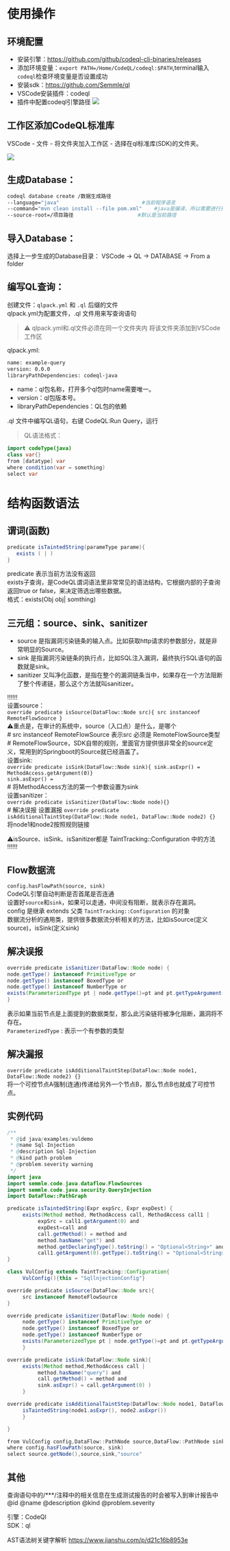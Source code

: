 # 使用操作

## 环境配置

- 安装引擎：https://github.com/github/codeql-cli-binaries/releases
- 添加环境变量：`export PATH=/Home/CodeQL/codeql:$PATH`,terminal输入`codeql`检查环境变量是否设置成功
- 安装sdk：https://github.com/Semmle/ql
- VSCode安装插件：codeql
- 插件中配置codeql引擎路径
![](https://github.com/user-error-404/CodeAudit/blob/main/CodeQL/img/vccode配置codeql引擎.jpg)

## 工作区添加CodeQL标准库

VSCode - 文件 - 将文件夹加入工作区 - 选择在ql标准库(SDK)的文件夹。 

![](https://github.com/user-error-404/CodeAudit/blob/main/CodeQL/img/添加ql到工作区.jpg) 

## 生成Database：
```bash
codeql database create /数据生成路径
--language="java"  							#当前程序语言
--command="mvn clean install --file pom.xml" 	#java是编译，所以需要进行先编译，python和php不需要
--source-root=/项目路径						#默认是当前路径
```

## 导入Database：

选择上一步生成的Database目录：
VSCode -> QL -> DATABASE -> From a folder 

## 编写QL查询：

创建文件：`qlpack.yml` 和 `.ql` 后缀的文件  
qlpack.yml为配置文件，.ql 文件用来写查询语句
> ⚠️ qlpack.yml和.ql文件必须在同一个文件夹内
将该文件夹添加到VSCode工作区

qlpack.yml:
```xml
name: example-query
version: 0.0.0
libraryPathDependencies: codeql-java
```
- name：ql包名称，打开多个ql包时name需要唯一。
- version：ql包版本号。
- libraryPathDependencies：QL包的依赖  
  
.ql 文件中编写QL语句，右键 CodeQL:Run Query，运行  

> QL语法格式：
```java
import codeType(java)
class var{}
from [datatype] var
where condition(var = something)
select var
```

# 结构函数语法

## 谓词(函数)
```java
predicate isTaintedString(parameType parame){
   exists ( | )
}
```
predicate 表示当前方法没有返回  
exists子查询，是CodeQL谓词语法里非常常见的语法结构，它根据内部的子查询返回true or false，来决定筛选出哪些数据。  
格式：exists(Obj obj| somthing)  

## 三元组：source、sink、sanitizer
- source 是指漏洞污染链条的输入点。比如获取http请求的参数部分，就是非常明显的Source。
- sink 是指漏洞污染链条的执行点，比如SQL注入漏洞，最终执行SQL语句的函数就是sink。
- sanitizer 又叫净化函数，是指在整个的漏洞链条当中，如果存在一个方法阻断了整个传递链，那么这个方法就叫sanitizer。

‼️‼️‼️  
设置source：  
	`override predicate isSource(DataFlow::Node src){ src instanceof RemoteFlowSource }`  
	⚠️重点是，在审计的系统中，source（入口点）是什么，是哪个  
	# src instanceof RemoteFlowSource 表示src 必须是 RemoteFlowSource类型  
	# RemoteFlowSource，SDK自带的规则，里面官方提供很非常全的source定义，常用到的Springboot的Source就已经涵盖了。  
设置sink:  
	`override predicate isSink(DataFlow::Node sink){ sink.asExpr() = MethodAccess.getArgument(0)}`  
	`sink.asExpr() = `  
	# 将MethodAccess方法的第一个参数设置为sink  
设置sanitizer：  
	`override predicate isSanitizer(DataFlow::Node node){}`  
	# 解决误报
设置漏报
     `override predicate isAdditionalTaintStep(DataFlow::Node node1, DataFlow::Node node2) {}`
     将node1和node2按照规则链接  

⚠️isSource、isSink、isSanitizer都是 TaintTracking::Configuration 中的方法  
‼️‼️‼️ 
## Flow数据流

`config.hasFlowPath(source, sink)`  
CodeQL引擎自动判断是否首尾是否连通  
设置好`source`和`sink`，如果可以走通，中间没有阻断，就表示存在漏洞。  
config 是继承 extends 父类 `TaintTracking::Configuration` 的对象  
数据流分析的通用类，提供很多数据流分析相关的方法，比如isSource(定义source)，isSink(定义sink)  

## 解决误报
```java
override predicate isSanitizer(DataFlow::Node node) {
node.getType() instanceof PrimitiveType or
node.getType() instanceof BoxedType or
node.getType() instanceof NumberType or
exists(ParameterizedType pt | node.getType()=pt and pt.getTypeArgument(0) instanceof NumberType)
}
```
表示如果当前节点是上面提到的数据类型，那么此污染链将被净化阻断，漏洞将不存在。  
`ParameterizedType` : 表示一个有参数的类型  

## 解决漏报
```override predicate isAdditionalTaintStep(DataFlow::Node node1, DataFlow::Node node2) {}```  
将一个可控节点A强制(连通)传递给另外一个节点B，那么节点B也就成了可控节点。  

## 实例代码
```java
/**
 * @id java/examples/vuldemo
 * @name Sql-Injection
 * @description Sql-Injection
 * @kind path-problem
 * @problem.severity warning
 */
import java
import semmle.code.java.dataflow.FlowSources
import semmle.code.java.security.QueryInjection
import DataFlow::PathGraph

predicate isTaintedString(Expr expSrc, Expr expDest) {
     exists(Method method, MethodAccess call, MethodAccess call1 | 
          expSrc = call1.getArgument(0) and
          expDest=call and
          call.getMethod() = method and 
          method.hasName("get") and
          method.getDeclaringType().toString() = "Optional<String>" and 
          call1.getArgument(0).getType().toString() = "Optional<String>" )
}

class VulConfig extends TaintTracking::Configuration{
     VulConfig(){this = "SqllnjectionConfig"}

override predicate isSource(DataFlow::Node src){ 
     src instanceof RemoteFlowSource
}

override predicate isSanitizer(DataFlow::Node node) {
     node.getType() instanceof PrimitiveType or
     node.getType() instanceof BoxedType or
     node.getType() instanceof NumberType or
     exists(ParameterizedType pt | node.getType()=pt and pt.getTypeArgument(0) instanceof NumberType)
     }

override predicate isSink(DataFlow::Node sink){
     exists(Method method,MethodAccess call | 
          method.hasName("query") and 
          call.getMethod() = method and
          sink.asExpr() = call.getArgument(0) )
     }

override predicate isAdditionalTaintStep(DataFlow::Node node1, DataFlow::Node node2) {
     isTaintedString(node1.asExpr(), node2.asExpr())
     }

}

from VulConfig config,DataFlow::PathNode source,DataFlow::PathNode sink
where config.hasFlowPath(source, sink)
select source.getNode(),source,sink,"source"
```

## 其他
查询语句中的/***/注释中的相关信息在生成测试报告的时会被写入到审计报告中  
@id @name @description @kind @problem.severity  

引擎：CodeQl  
SDK：ql

AST语法树关键字解析	https://www.jianshu.com/p/d21c16b8953e